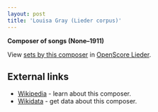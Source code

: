 ```yaml
---
layout: post
title: 'Louisa Gray (Lieder corpus)'
---
```


__Composer of songs (None–1911)__

View [sets by this composer] in [OpenScore Lieder].

[sets by this composer]: https://musescore.com/openscore-lieder-corpus/sets?order=title&text=Gray,+Louisa
[OpenScore Lieder]: https://musescore.com/openscore-lieder-corpus

## External links

- [Wikipedia] - learn about this composer.
- [Wikidata] - get data about this composer.

[Wikipedia]: None
[Wikidata]: https://www.wikidata.org/wiki/Q105376516
